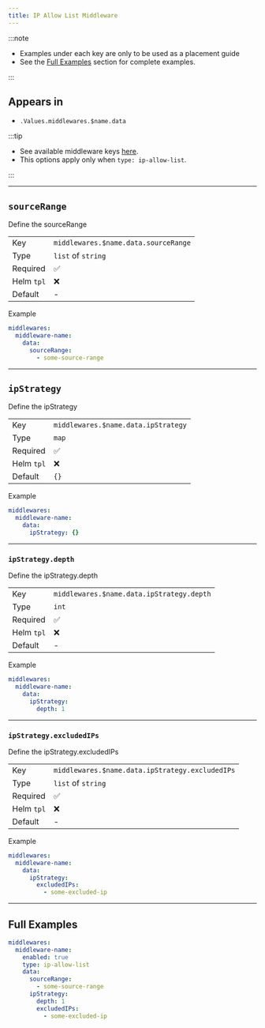 ```yaml
---
title: IP Allow List Middleware
---
```


:::note

- Examples under each key are only to be used as a placement guide
- See the [Full Examples](/common/middlewares/ip-allow-list#full-examples) section for complete examples.

:::

## Appears in

- `.Values.middlewares.$name.data`

:::tip

- See available middleware keys [here](/common/middlewares).
- This options apply only when `type: ip-allow-list`.

:::

---

## `sourceRange`

Define the sourceRange

|            |                                      |
| ---------- | ------------------------------------ |
| Key        | `middlewares.$name.data.sourceRange` |
| Type       | `list` of `string`                   |
| Required   | ✅                                    |
| Helm `tpl` | ❌                                    |
| Default    | -                                    |

Example

```yaml
middlewares:
  middleware-name:
    data:
      sourceRange:
        - some-source-range
```

---

## `ipStrategy`

Define the ipStrategy

|            |                                     |
| ---------- | ----------------------------------- |
| Key        | `middlewares.$name.data.ipStrategy` |
| Type       | `map`                               |
| Required   | ✅                                   |
| Helm `tpl` | ❌                                   |
| Default    | `{}`                                |

Example

```yaml
middlewares:
  middleware-name:
    data:
      ipStrategy: {}
```

---

### `ipStrategy.depth`

Define the ipStrategy.depth

|            |                                           |
| ---------- | ----------------------------------------- |
| Key        | `middlewares.$name.data.ipStrategy.depth` |
| Type       | `int`                                     |
| Required   | ✅                                         |
| Helm `tpl` | ❌                                         |
| Default    | -                                         |

Example

```yaml
middlewares:
  middleware-name:
    data:
      ipStrategy:
        depth: 1
```

---

### `ipStrategy.excludedIPs`

Define the ipStrategy.excludedIPs

|            |                                                 |
| ---------- | ----------------------------------------------- |
| Key        | `middlewares.$name.data.ipStrategy.excludedIPs` |
| Type       | `list` of `string`                              |
| Required   | ✅                                               |
| Helm `tpl` | ❌                                               |
| Default    | -                                               |

Example

```yaml
middlewares:
  middleware-name:
    data:
      ipStrategy:
        excludedIPs:
          - some-excluded-ip
```

---

## Full Examples

```yaml
middlewares:
  middleware-name:
    enabled: true
    type: ip-allow-list
    data:
      sourceRange:
        - some-source-range
      ipStrategy:
        depth: 1
        excludedIPs:
          - some-excluded-ip
```
